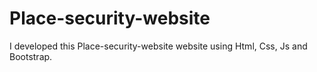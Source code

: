 # Place-security-website
I developed this Place-security-website website using Html, Css, Js and Bootstrap.
